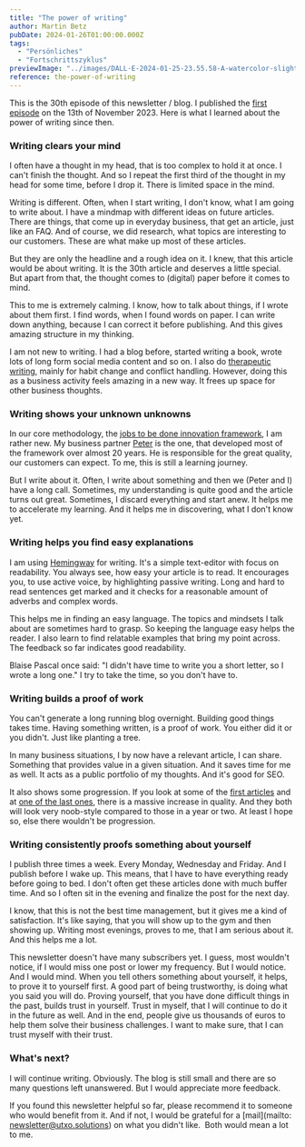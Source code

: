 ```yaml
---
title: "The power of writing"
author: Martin Betz
pubDate: 2024-01-26T01:00:00.000Z
tags:
  - "Persönliches"
  - "Fortschrittszyklus"
previewImage: "../images/DALL·E-2024-01-25-23.55.58-A-watercolor-slightly-geometric-styled-painting-depicting-a-man-in-his-thirties-wearing-a-hoodie-sitting-at-his-desk-at-night-writing-a-newsletter-.png"
reference: the-power-of-writing
---
```


This is the 30th episode of this newsletter / blog. I published the [first episode](/en/blog/where-to-start-when-your-business-isnt-running/) on the 13th of November 2023. Here is what I learned about the power of writing since then.

### Writing clears your mind

I often have a thought in my head, that is too complex to hold it at once. I can't finish the thought. And so I repeat the first third of the thought in my head for some time, before I drop it. There is limited space in the mind. 

Writing is different. Often, when I start writing, I don't know, what I am going to write about. I have a mindmap with different ideas on future articles. There are things, that come up in everyday business, that get an article, just like an FAQ. And of course, we did research, what topics are interesting to our customers. These are what make up most of these articles.

But they are only the headline and a rough idea on it. I knew, that this article would be about writing. It is the 30th article and deserves a little special. But apart from that, the thought comes to (digital) paper before it comes to mind.

This to me is extremely calming. I know, how to talk about things, if I wrote about them first. I find words, when I found words on paper. I can write down anything, because I can correct it before publishing. And this gives amazing structure in my thinking. 

I am not new to writing. I had a blog before, started writing a book, wrote lots of long form social media content and so on. I also do [therapeutic writing](https://www.youtube.com/watch?v=wAZn9dF3XTo&ab_channel=AndrewHuberman), mainly for habit change and conflict handling. However, doing this as a business activity feels amazing in a new way. It frees up space for other business thoughts. 

### Writing shows your unknown unknowns

In our core methodology, the [jobs to be done innovation framework](/en/blog/understanding-the-jobs-to-be-done-perspective/), I am rather new. My business partner [Peter](https://www.linkedin.com/in/peterrochel/) is the one, that developed most of the framework over almost 20 years. He is responsible for the great quality, our customers can expect. To me, this is still a learning journey. 

But I write about it. Often, I write about something and then we (Peter and I) have a long call. Sometimes, my understanding is quite good and the article turns out great. Sometimes, I discard everything and start anew. It helps me to accelerate my learning. And it helps me in discovering, what I don't know yet.  

### Writing helps you find easy explanations

I am using [Hemingway](https://hemingwayapp.com/) for writing. It's a simple text-editor with focus on readability. You always see, how easy your article is to read. It encourages you, to use active voice, by highlighting passive writing. Long and hard to read sentences get marked and it checks for a reasonable amount of adverbs and complex words.

This helps me in finding an easy language. The topics and mindsets I talk about are sometimes hard to grasp. So keeping the language easy helps the reader. I also learn to find relatable examples that bring my point across. The feedback so far indicates good readability.  

Blaise Pascal once said: "I didn't have time to write you a short letter, so I wrote a long one." I try to take the time, so you don't have to.  

### Writing builds a proof of work

You can't generate a long running blog overnight. Building good things takes time. Having something written, is a proof of work. You either did it or you didn't. Just like planting a tree. 

In many business situations, I by now have a relevant article, I can share. Something that provides value in a given situation. And it saves time for me as well. It acts as a public portfolio of my thoughts. And it's good for SEO.  

It also shows some progression. If you look at some of the [first articles](/en/blog/why-do-people-decide-the-way-they-do/) and at [one of the last ones](/en/blog/how-to-avoid-customers-trying-to-negotiate-your-prices-down/), there is a massive increase in quality. And they both will look very noob-style compared to those in a year or two. At least I hope so, else there wouldn't be progression. 

### Writing consistently proofs something about yourself

I publish three times a week. Every Monday, Wednesday and Friday. And I publish before I wake up. This means, that I have to have everything ready before going to bed. I don't often get these articles done with much buffer time. And so I often sit in the evening and finalize the post for the next day. 

I know, that this is not the best time management, but it gives me a kind of satisfaction. It's like saying, that you will show up to the gym and then showing up. Writing most evenings, proves to me, that I am serious about it. And this helps me a lot. 

This newsletter doesn't have many subscribers yet. I guess, most wouldn't notice, if I would miss one post or lower my frequency. But I would notice. And I would mind. When you tell others something about yourself, it helps, to prove it to yourself first. A good part of being trustworthy, is doing what you said you will do. Proving yourself, that you have done difficult things in the past, builds trust in yourself. Trust in myself, that I will continue to do it in the future as well. And in the end, people give us thousands of euros to help them solve their business challenges. I want to make sure, that I can trust myself with their trust. 

### What's next?

I will continue writing. Obviously. The blog is still small and there are so many questions left unanswered. But I would appreciate more feedback. 

If you found this newsletter helpful so far, please recommend it to someone who would benefit from it. And if not, I would be grateful for a [mail](mailto: newsletter@utxo.solutions) on what you didn't like.  Both would mean a lot to me. 


